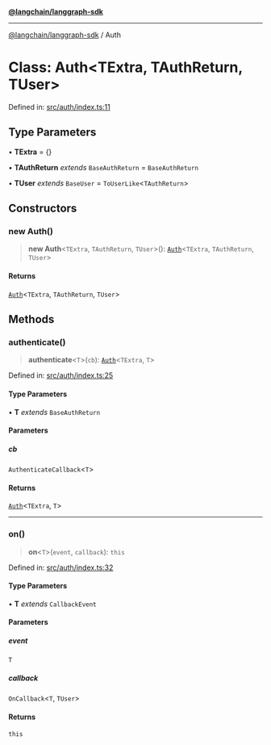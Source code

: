 [**@langchain/langgraph-sdk**](../README.md)

***

[@langchain/langgraph-sdk](../README.md) / Auth

# Class: Auth\<TExtra, TAuthReturn, TUser\>

Defined in: [src/auth/index.ts:11](https://github.com/langchain-ai/langgraph/blob/a7ea5e44ce12e3618d1a766587163afbfe424e04/libs/sdk-js/src/auth/index.ts#L11)

## Type Parameters

• **TExtra** = \{\}

• **TAuthReturn** *extends* `BaseAuthReturn` = `BaseAuthReturn`

• **TUser** *extends* `BaseUser` = `ToUserLike`\<`TAuthReturn`\>

## Constructors

### new Auth()

> **new Auth**\<`TExtra`, `TAuthReturn`, `TUser`\>(): [`Auth`](Auth.md)\<`TExtra`, `TAuthReturn`, `TUser`\>

#### Returns

[`Auth`](Auth.md)\<`TExtra`, `TAuthReturn`, `TUser`\>

## Methods

### authenticate()

> **authenticate**\<`T`\>(`cb`): [`Auth`](Auth.md)\<`TExtra`, `T`\>

Defined in: [src/auth/index.ts:25](https://github.com/langchain-ai/langgraph/blob/a7ea5e44ce12e3618d1a766587163afbfe424e04/libs/sdk-js/src/auth/index.ts#L25)

#### Type Parameters

• **T** *extends* `BaseAuthReturn`

#### Parameters

##### cb

`AuthenticateCallback`\<`T`\>

#### Returns

[`Auth`](Auth.md)\<`TExtra`, `T`\>

***

### on()

> **on**\<`T`\>(`event`, `callback`): `this`

Defined in: [src/auth/index.ts:32](https://github.com/langchain-ai/langgraph/blob/a7ea5e44ce12e3618d1a766587163afbfe424e04/libs/sdk-js/src/auth/index.ts#L32)

#### Type Parameters

• **T** *extends* `CallbackEvent`

#### Parameters

##### event

`T`

##### callback

`OnCallback`\<`T`, `TUser`\>

#### Returns

`this`
